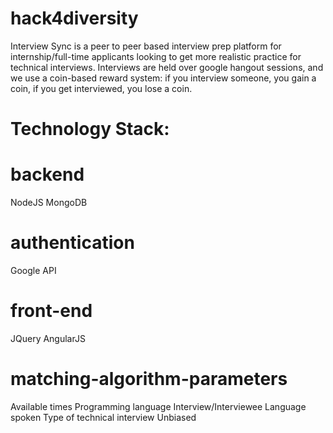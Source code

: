 # hack4diversity

Interview Sync is a peer to peer based interview prep platform for internship/full-time applicants looking to get more realistic practice for technical interviews. Interviews are held over google hangout sessions, and we use a coin-based reward system: if you interview someone, you gain a coin, if you get interviewed, you lose a coin.

# Technology Stack:
# backend
NodeJS
MongoDB

# authentication
Google API

# front-end
JQuery
AngularJS

# matching-algorithm-parameters
Available times
Programming language
Interview/Interviewee
Language spoken
Type of technical interview
Unbiased






